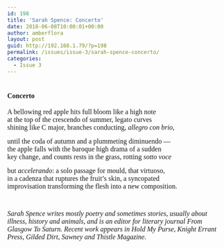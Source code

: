 ```yaml
---
id: 198
title: 'Sarah Spence: Concerto'
date: 2018-06-08T10:00:01+00:00
author: amberflora
layout: post
guid: http://192.168.1.79/?p=198
permalink: /issues/issue-3/sarah-spence-concerto/
categories:
  - Issue 3
---
```

# <span style="font-size: 12pt; font-family: georgia, palatino, serif;">Concerto</span>

<span style="font-size: 12pt; font-family: georgia, palatino, serif;">A bellowing red apple hits full bloom like a high note</span>  
 <span style="font-size: 12pt; font-family: georgia, palatino, serif;">at the top of the crescendo of summer, legato curves</span>  
 <span style="font-size: 12pt; font-family: georgia, palatino, serif;">shining like C major, branches conducting,<em> allegro con brio</em>,</span>

<span style="font-size: 12pt; font-family: georgia, palatino, serif;">until the coda of autumn and a plummeting diminuendo —</span>  
 <span style="font-size: 12pt; font-family: georgia, palatino, serif;">the apple falls with the baroque high drama of a sudden</span>  
 <span style="font-size: 12pt; font-family: georgia, palatino, serif;">key change, and counts rests in the grass, rotting <em>sotto voce</em></span>

<span style="font-size: 12pt; font-family: georgia, palatino, serif;">but <em>accelerando</em>: a solo passage for mould, that virtuoso,</span>  
 <span style="font-size: 12pt; font-family: georgia, palatino, serif;">in a cadenza that ruptures the fruit’s skin, a syncopated</span>  
 <span style="font-size: 12pt; font-family: georgia, palatino, serif;">improvisation transforming the flesh into a new composition.</span>

&nbsp;

<span style="font-size: 12pt; font-family: georgia, palatino, serif;"><em>Sarah Spence writes mostly poetry and sometimes stories, usually about illness, history and animals, and is an editor for literary journal From Glasgow To Saturn. Recent work appears in Hold My Purse, Knight Errant Press, Gilded Dirt, Sawney and Thistle Magazine.</em></span>